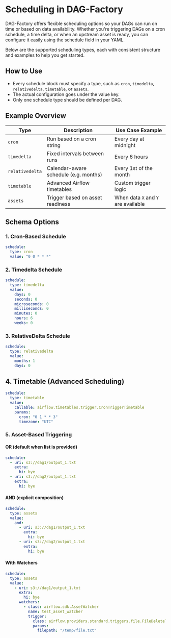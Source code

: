 # Scheduling in DAG-Factory

DAG-Factory offers flexible scheduling options so your DAGs can run on time or based on data availability. Whether you're triggering DAGs on a cron schedule, a time delta, or when an upstream asset is ready, you can configure it easily using the schedule field in your YAML.

Below are the supported scheduling types, each with consistent structure and examples to help you get started.

## How to Use

- Every schedule block must specify a type, such as `cron`, `timedelta`, `relativedelta`, `timetable`, or `assets`.
- The actual configuration goes under the value key.
- Only one schedule type should be defined per DAG.

## Example Overview

| Type            | Description                           | Use Case Example                    |
| --------------- | ------------------------------------- |-------------------------------------|
| `cron`          | Run based on a cron string            | Every day at midnight               |
| `timedelta`     | Fixed intervals between runs          | Every 6 hours                       |
| `relativedelta` | Calendar-aware schedule (e.g. months) | Every 1st of the month              |
| `timetable`     | Advanced Airflow timetables           | Custom trigger logic                |
| `assets`        | Trigger based on asset readiness      | When data `X` and `Y` are available |

## Schema Options

### 1. Cron-Based Schedule

```yaml
schedule:
  type: cron
  value: "0 0 * * *"
```

### 2. Timedelta Schedule

```yaml
schedule:
  type: timedelta
  value:
    days: 0
    seconds: 0
    microseconds: 0
    milliseconds: 0
    minutes: 0
    hours: 6
    weeks: 0
```

### 3. RelativeDelta Schedule

```yaml
schedule:
  type: relativedelta
  value:
    months: 1
    days: 0
```

## 4. Timetable (Advanced Scheduling)

```yaml
schedule:
  type: timetable
  value:
    callable: airflow.timetables.trigger.CronTriggerTimetable
    params:
      cron: "0 1 * * 3"
      timezone: "UTC"

```

### 5. Asset-Based Triggering

#### OR (default when list is provided)

```yaml
schedule:
  - uri: s3://dag1/output_1.txt
    extra:
      hi: bye
  - uri: s3://dag2/output_1.txt
    extra:
      hi: bye
```

#### AND (explicit composition)

```yaml
schedule:
  type: assets
  value:
    and:
      - uri: s3://dag1/output_1.txt
        extra:
          hi: bye
      - uri: s3://dag2/output_1.txt
        extra:
          hi: bye
```

#### With Watchers

```yaml
schedule:
  type: assets
  value:
    - uri: s3://dag1/output_1.txt
      extra:
        hi: bye
      watchers:
        - class: airflow.sdk.AssetWatcher
          name: test_asset_watcher
          trigger:
            class: airflow.providers.standard.triggers.file.FileDeleteTrigger
            params:
              filepath: "/temp/file.txt"
```
